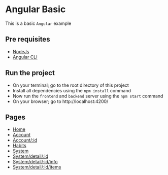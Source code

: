 # Angular Basic

This is a basic `Angular` example

## Pre requisites

- [NodeJs](https://nodejs.org/en/)
- [Angular CLI](https://angular.io/cli)

## Run the project

- On your terminal; go to the root directory of this project
- Install all dependencies using the `npm install` command
- Now run the `frontend` and `backend` server using the `npm start` command
- On your browser; go to http://localhost:4200/

## Pages

- [Home](http://localhost:4200/)
- [Account](http://localhost:4200/home/account)
- [Account/:id](http://localhost:4200/home/account/1)
- [Habits](http://localhost:4200/home/habits)
- [System](http://localhost:4200/system)
- [System/detail/:id](http://localhost:4200/system/detail/1)
- [System/detail/:id/info](http://localhost:4200/system/detail/1/info)
- [System/detail/:id/items](http://localhost:4200/system/detail/1/items)

